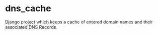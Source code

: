 # dns_cache
Django project which keeps a cache of entered domain names and their associated DNS Records.
